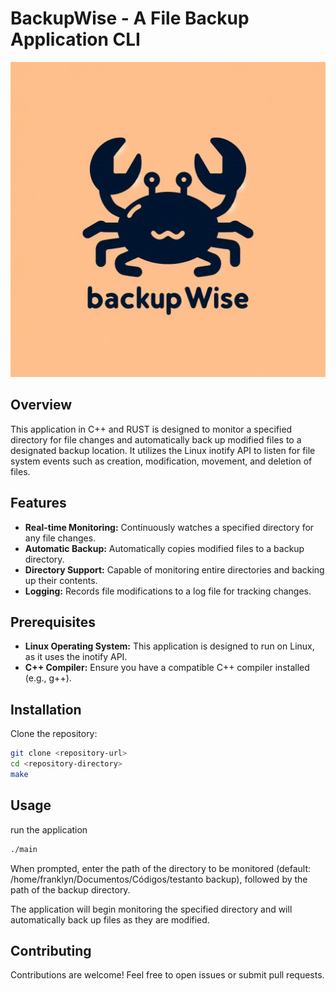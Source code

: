 # BackupWise - A File Backup Application CLI

![BackupWise Logo](https://github.com/Franklyn-Sancho/BackupWise/blob/main/backup.png)


## Overview
This application in C++ and RUST is designed to monitor a specified directory for file changes and automatically back up modified files to a designated backup location. It utilizes the Linux inotify API to listen for file system events such as creation, modification, movement, and deletion of files.

## Features
- **Real-time Monitoring:** Continuously watches a specified directory for any file changes.
- **Automatic Backup:** Automatically copies modified files to a backup directory.
- **Directory Support:** Capable of monitoring entire directories and backing up their contents.
- **Logging:** Records file modifications to a log file for tracking changes.

## Prerequisites
- **Linux Operating System:** This application is designed to run on Linux, as it uses the inotify API.
- **C++ Compiler:** Ensure you have a compatible C++ compiler installed (e.g., g++).

## Installation
Clone the repository:
```bash
git clone <repository-url>
cd <repository-directory>
make
```

## Usage
run the application
```bash
./main 
```

When prompted, enter the path of the directory to be monitored (default: /home/franklyn/Documentos/Códigos/testanto backup), followed by the path of the backup directory.

The application will begin monitoring the specified directory and will automatically back up files as they are modified.

## Contributing
Contributions are welcome! Feel free to open issues or submit pull requests.
